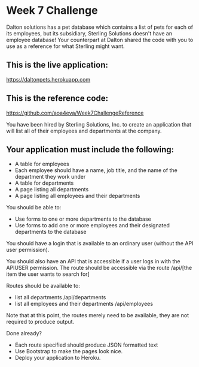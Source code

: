 # Week 7 Challenge
Dalton solutions has a pet database which contains a list of pets for each of its employees, but its subsidiary, Sterling Solutions doesn't have an employee database!
Your counterpart at Dalton shared the code with you to use as a reference for what Sterling might want.

## This is the live application: 
https://daltonpets.herokuapp.com 
 
## This is the reference code: 
https://github.com/aoa4eva/Week7ChallengeReference 


You have been hired by Sterling Solutions, Inc. to create an application that will list all of their employees and departments at the company.

## Your application must include the following:
* A table for employees
* Each employee should have a name, job title, and the name of the department they work under
* A table for departments
* A page listing all departments
* A page listing all employees and their departments

You should be able to: 
* Use forms to one or more departments to the database 
* Use forms to add one or more employees and their designated departments to the database

You should have a login that is available to an ordinary user (without the API user permission). 

You should also have an API that is accessible if a user logs in with the APIUSER permission.
The route should be accessible via the route /api/[the item the user wants to search for] 

Routes should be available to: 
* list all departments /api/departments
* list all employees and their departments /api/employees

Note that at this point, the routes merely need to be available, they are not required to produce output. 

Done already? 
* Each route specified should produce JSON formatted text
* Use Bootstrap to make the pages look nice. 
* Deploy your application to Heroku. 



